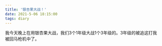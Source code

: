 ```yaml
---
title: '银杏果大战！'
date: 2021-5-06 18:15:00
tags: diary
---
```

我今天晚上在用银杏果大战，我们3个1年级大战1个3年级的。3年级的被追这打我被回马枪机中了。
